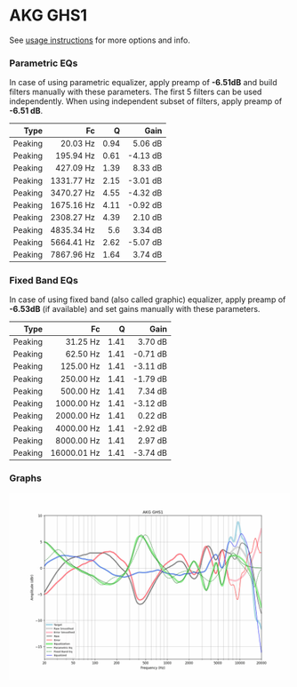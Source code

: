 # AKG GHS1
See [usage instructions](https://github.com/jaakkopasanen/AutoEq#usage) for more options and info.

### Parametric EQs
In case of using parametric equalizer, apply preamp of **-6.51dB** and build filters manually
with these parameters. The first 5 filters can be used independently.
When using independent subset of filters, apply preamp of **-6.51 dB**.

| Type    | Fc         |    Q | Gain     |
|--------:|-----------:|-----:|---------:|
| Peaking | 20.03 Hz   | 0.94 | 5.06 dB  |
| Peaking | 195.94 Hz  | 0.61 | -4.13 dB |
| Peaking | 427.09 Hz  | 1.39 | 8.33 dB  |
| Peaking | 1331.77 Hz | 2.15 | -3.01 dB |
| Peaking | 3470.27 Hz | 4.55 | -4.32 dB |
| Peaking | 1675.16 Hz | 4.11 | -0.92 dB |
| Peaking | 2308.27 Hz | 4.39 | 2.10 dB  |
| Peaking | 4835.34 Hz | 5.6  | 3.34 dB  |
| Peaking | 5664.41 Hz | 2.62 | -5.07 dB |
| Peaking | 7867.96 Hz | 1.64 | 3.74 dB  |

### Fixed Band EQs
In case of using fixed band (also called graphic) equalizer, apply preamp of **-6.53dB**
(if available) and set gains manually with these parameters.

| Type    | Fc          |    Q | Gain     |
|--------:|------------:|-----:|---------:|
| Peaking | 31.25 Hz    | 1.41 | 3.70 dB  |
| Peaking | 62.50 Hz    | 1.41 | -0.71 dB |
| Peaking | 125.00 Hz   | 1.41 | -3.11 dB |
| Peaking | 250.00 Hz   | 1.41 | -1.79 dB |
| Peaking | 500.00 Hz   | 1.41 | 7.34 dB  |
| Peaking | 1000.00 Hz  | 1.41 | -3.12 dB |
| Peaking | 2000.00 Hz  | 1.41 | 0.22 dB  |
| Peaking | 4000.00 Hz  | 1.41 | -2.92 dB |
| Peaking | 8000.00 Hz  | 1.41 | 2.97 dB  |
| Peaking | 16000.01 Hz | 1.41 | -3.74 dB |

### Graphs
![](./AKG%20GHS1.png)